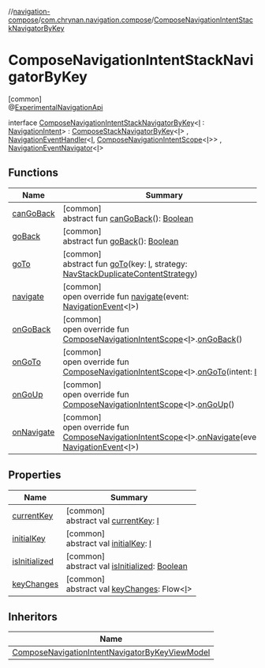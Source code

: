 //[navigation-compose](../../../index.md)/[com.chrynan.navigation.compose](../index.md)/[ComposeNavigationIntentStackNavigatorByKey](index.md)

# ComposeNavigationIntentStackNavigatorByKey

[common]\
@[ExperimentalNavigationApi](../-experimental-navigation-api/index.md)

interface [ComposeNavigationIntentStackNavigatorByKey](index.md)&lt;[I](index.md) : [NavigationIntent](../../../../navigation-core/navigation-core/com.chrynan.navigation/-navigation-intent/index.md)&gt; : [ComposeStackNavigatorByKey](../-compose-stack-navigator-by-key/index.md)&lt;[I](index.md)&gt; , [NavigationEventHandler](../../../../navigation-core/navigation-core/com.chrynan.navigation/-navigation-event-handler/index.md)&lt;[I](index.md), [ComposeNavigationIntentScope](../-compose-navigation-intent-scope/index.md)&lt;[I](index.md)&gt;&gt; , [NavigationEventNavigator](../../../../navigation-core/navigation-core/com.chrynan.navigation/-navigation-event-navigator/index.md)&lt;[I](index.md)&gt;

## Functions

| Name | Summary |
|---|---|
| [canGoBack](../-compose-stack-navigator/can-go-back.md) | [common]<br>abstract fun [canGoBack](../-compose-stack-navigator/can-go-back.md)(): [Boolean](https://kotlinlang.org/api/latest/jvm/stdlib/kotlin/-boolean/index.html) |
| [goBack](../-compose-stack-navigator/go-back.md) | [common]<br>abstract fun [goBack](../-compose-stack-navigator/go-back.md)(): [Boolean](https://kotlinlang.org/api/latest/jvm/stdlib/kotlin/-boolean/index.html) |
| [goTo](index.md#1480498924%2FFunctions%2F-1093353005) | [common]<br>abstract fun [goTo](index.md#1480498924%2FFunctions%2F-1093353005)(key: [I](index.md), strategy: [NavStackDuplicateContentStrategy](../../../../navigation-core/navigation-core/com.chrynan.navigation/-nav-stack-duplicate-content-strategy/index.md)) |
| [navigate](navigate.md) | [common]<br>open override fun [navigate](navigate.md)(event: [NavigationEvent](../../../../navigation-core/navigation-core/com.chrynan.navigation/-navigation-event/index.md)&lt;[I](index.md)&gt;) |
| [onGoBack](on-go-back.md) | [common]<br>open override fun [ComposeNavigationIntentScope](../-compose-navigation-intent-scope/index.md)&lt;[I](index.md)&gt;.[onGoBack](on-go-back.md)() |
| [onGoTo](on-go-to.md) | [common]<br>open override fun [ComposeNavigationIntentScope](../-compose-navigation-intent-scope/index.md)&lt;[I](index.md)&gt;.[onGoTo](on-go-to.md)(intent: [I](index.md)) |
| [onGoUp](on-go-up.md) | [common]<br>open override fun [ComposeNavigationIntentScope](../-compose-navigation-intent-scope/index.md)&lt;[I](index.md)&gt;.[onGoUp](on-go-up.md)() |
| [onNavigate](../-compose-navigation-intent-navigator-by-key-view-model/index.md#815856985%2FFunctions%2F-1093353005) | [common]<br>open override fun [ComposeNavigationIntentScope](../-compose-navigation-intent-scope/index.md)&lt;[I](index.md)&gt;.[onNavigate](../-compose-navigation-intent-navigator-by-key-view-model/index.md#815856985%2FFunctions%2F-1093353005)(event: [NavigationEvent](../../../../navigation-core/navigation-core/com.chrynan.navigation/-navigation-event/index.md)&lt;[I](index.md)&gt;) |

## Properties

| Name | Summary |
|---|---|
| [currentKey](../-compose-navigator/current-key.md) | [common]<br>abstract val [currentKey](../-compose-navigator/current-key.md): [I](index.md) |
| [initialKey](../-compose-navigator/initial-key.md) | [common]<br>abstract val [initialKey](../-compose-navigator/initial-key.md): [I](index.md) |
| [isInitialized](../-compose-navigator/is-initialized.md) | [common]<br>abstract val [isInitialized](../-compose-navigator/is-initialized.md): [Boolean](https://kotlinlang.org/api/latest/jvm/stdlib/kotlin/-boolean/index.html) |
| [keyChanges](../-compose-navigator/key-changes.md) | [common]<br>abstract val [keyChanges](../-compose-navigator/key-changes.md): Flow&lt;[I](index.md)&gt; |

## Inheritors

| Name |
|---|
| [ComposeNavigationIntentNavigatorByKeyViewModel](../-compose-navigation-intent-navigator-by-key-view-model/index.md) |
